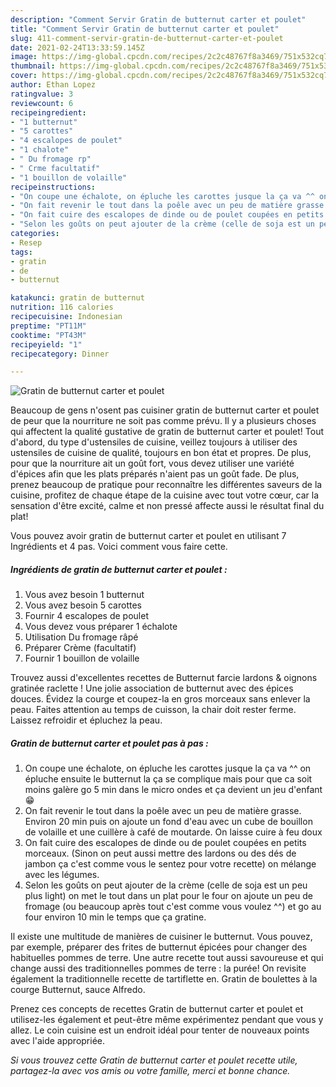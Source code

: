```yaml
---
description: "Comment Servir Gratin de butternut carter et poulet"
title: "Comment Servir Gratin de butternut carter et poulet"
slug: 411-comment-servir-gratin-de-butternut-carter-et-poulet
date: 2021-02-24T13:33:59.145Z
image: https://img-global.cpcdn.com/recipes/2c2c48767f8a3469/751x532cq70/gratin-de-butternut-carter-et-poulet-photo-principale-de-la-recette.jpg
thumbnail: https://img-global.cpcdn.com/recipes/2c2c48767f8a3469/751x532cq70/gratin-de-butternut-carter-et-poulet-photo-principale-de-la-recette.jpg
cover: https://img-global.cpcdn.com/recipes/2c2c48767f8a3469/751x532cq70/gratin-de-butternut-carter-et-poulet-photo-principale-de-la-recette.jpg
author: Ethan Lopez
ratingvalue: 3
reviewcount: 6
recipeingredient:
- "1 butternut"
- "5 carottes"
- "4 escalopes de poulet"
- "1 chalote"
- " Du fromage rp"
- " Crme facultatif"
- "1 bouillon de volaille"
recipeinstructions:
- "On coupe une échalote, on épluche les carottes jusque la ça va ^^ on épluche ensuite le butternut la ça se complique mais pour que ca soit moins galère go 5 min dans le micro ondes et ça devient un jeu d&#39;enfant 😁"
- "On fait revenir le tout dans la poêle avec un peu de matière grasse. Environ 20 min puis on ajoute un fond d&#39;eau avec un cube de bouillon de volaille et une cuillère à café de moutarde. On laisse cuire à feu doux"
- "On fait cuire des escalopes de dinde ou de poulet coupées en petits morceaux. (Sinon on peut aussi mettre des lardons ou des dés de jambon ça c&#39;est comme vous le sentez pour votre recette) on mélange avec les légumes."
- "Selon les goûts on peut ajouter de la crème (celle de soja est un peu plus light) on met le tout dans un plat pour le four on ajoute un peu de fromage (ou beaucoup après tout c&#39;est comme vous voulez ^^) et go au four environ 10 min le temps que ça gratine."
categories:
- Resep
tags:
- gratin
- de
- butternut

katakunci: gratin de butternut 
nutrition: 116 calories
recipecuisine: Indonesian
preptime: "PT11M"
cooktime: "PT43M"
recipeyield: "1"
recipecategory: Dinner

---
```



![Gratin de butternut carter et poulet](https://img-global.cpcdn.com/recipes/2c2c48767f8a3469/751x532cq70/gratin-de-butternut-carter-et-poulet-photo-principale-de-la-recette.jpg)

Beaucoup de gens n'osent pas cuisiner gratin de butternut carter et poulet de peur que la nourriture ne soit pas comme prévu. Il y a plusieurs choses qui affectent la qualité gustative de gratin de butternut carter et poulet! Tout d'abord, du type d'ustensiles de cuisine, veillez toujours à utiliser des ustensiles de cuisine de qualité, toujours en bon état et propres. De plus, pour que la nourriture ait un goût fort, vous devez utiliser une variété d'épices afin que les plats préparés n'aient pas un goût fade. De plus, prenez beaucoup de pratique pour reconnaître les différentes saveurs de la cuisine, profitez de chaque étape de la cuisine avec tout votre cœur, car la sensation d'être excité, calme et non pressé affecte aussi le résultat final du plat!

<!--inarticleads1-->

Vous pouvez avoir gratin de butternut carter et poulet en utilisant 7 Ingrédients et 4 pas. Voici comment vous faire cette.

##### Ingrédients de gratin de butternut carter et poulet :

1. Vous avez besoin 1 butternut
1. Vous avez besoin 5 carottes
1. Fournir 4 escalopes de poulet
1. Vous devez vous préparer 1 échalote
1. Utilisation  Du fromage râpé
1. Préparer  Crème (facultatif)
1. Fournir 1 bouillon de volaille


Trouvez aussi d&#39;excellentes recettes de Butternut farcie lardons &amp; oignons gratinée raclette ! Une jolie association de butternut avec des épices douces. Évidez la courge et coupez-la en gros morceaux sans enlever la peau. Faites attention au temps de cuisson, la chair doit rester ferme. Laissez refroidir et épluchez la peau. 

<!--inarticleads2-->

##### Gratin de butternut carter et poulet pas à pas :

1. On coupe une échalote, on épluche les carottes jusque la ça va ^^ on épluche ensuite le butternut la ça se complique mais pour que ca soit moins galère go 5 min dans le micro ondes et ça devient un jeu d&#39;enfant 😁
1. On fait revenir le tout dans la poêle avec un peu de matière grasse. Environ 20 min puis on ajoute un fond d&#39;eau avec un cube de bouillon de volaille et une cuillère à café de moutarde. On laisse cuire à feu doux
1. On fait cuire des escalopes de dinde ou de poulet coupées en petits morceaux. (Sinon on peut aussi mettre des lardons ou des dés de jambon ça c&#39;est comme vous le sentez pour votre recette) on mélange avec les légumes.
1. Selon les goûts on peut ajouter de la crème (celle de soja est un peu plus light) on met le tout dans un plat pour le four on ajoute un peu de fromage (ou beaucoup après tout c&#39;est comme vous voulez ^^) et go au four environ 10 min le temps que ça gratine.


Il existe une multitude de manières de cuisiner le butternut. Vous pouvez, par exemple, préparer des frites de butternut épicées pour changer des habituelles pommes de terre. Une autre recette tout aussi savoureuse et qui change aussi des traditionnelles pommes de terre : la purée! On revisite également la traditionnelle recette de tartiflette en. Gratin de boulettes à la courge Butternut, sauce Alfredo. 

<!--inarticleads1-->

<p>
Prenez ces concepts de recettes Gratin de butternut carter et poulet et utilisez-les également et peut-être même expérimentez pendant que vous y allez. Le coin cuisine est un endroit idéal pour tenter de nouveaux points avec l'aide appropriée.
</p>

<p>
<i>Si vous trouvez cette Gratin de butternut carter et poulet recette utile, partagez-la avec vos amis ou votre famille, merci et bonne chance.</i>
</p>
